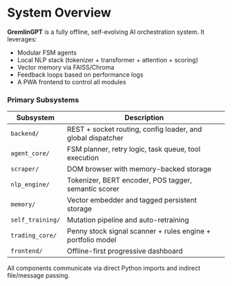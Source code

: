 # System Overview

**GremlinGPT** is a fully offline, self-evolving AI orchestration system. It leverages:

- Modular FSM agents
- Local NLP stack (tokenizer + transformer + attention + scoring)
- Vector memory via FAISS/Chroma
- Feedback loops based on performance logs
- A PWA frontend to control all modules

### Primary Subsystems

| Subsystem       | Description                                                  |
|-----------------|--------------------------------------------------------------|
| `backend/`      | REST + socket routing, config loader, and global dispatcher  |
| `agent_core/`   | FSM planner, retry logic, task queue, tool execution         |
| `scraper/`      | DOM browser with memory-backed storage                       |
| `nlp_engine/`   | Tokenizer, BERT encoder, POS tagger, semantic scorer         |
| `memory/`       | Vector embedder and tagged persistent storage                |
| `self_training/`| Mutation pipeline and auto-retraining                        |
| `trading_core/` | Penny stock signal scanner + rules engine + portfolio model  |
| `frontend/`     | Offline-first progressive dashboard                          |

All components communicate via direct Python imports and indirect file/message passing.
